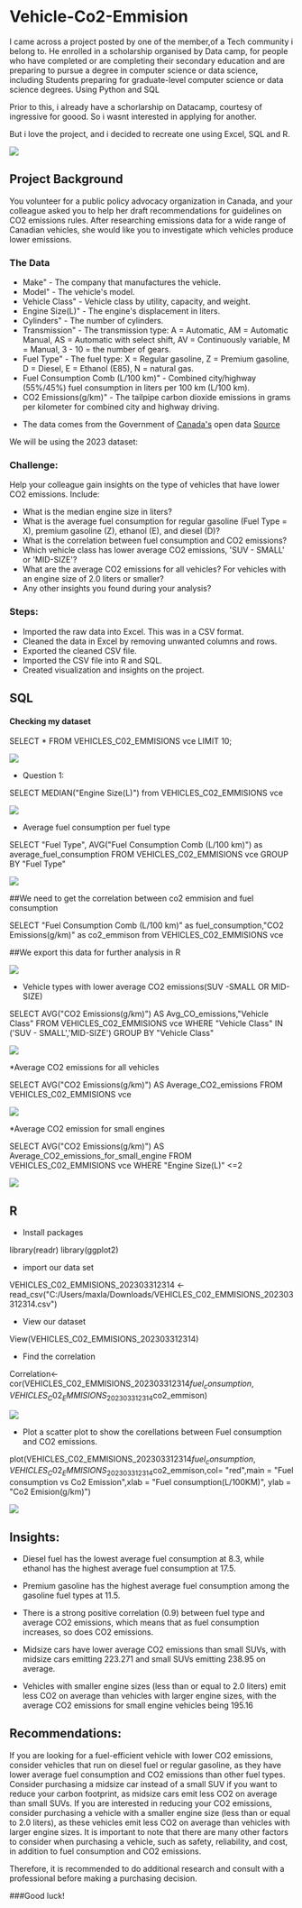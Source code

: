 # Vehicle-Co2-Emmision



I came across a project posted by one of the member,of a Tech community i belong to.
He enrolled in a scholarship organised by Data camp, for people who have completed or are completing their secondary education and are preparing to pursue a degree in computer science or data science, including Students preparing for graduate-level computer science or data science degrees. Using Python and SQL

Prior to this, i already have a schorlarship on Datacamp, courtesy of ingressive for goood. So i wasnt interested in applying for another.

But i love the project, and i decided to recreate one using Excel, SQL and R.


![](Emissions_picture.png)

## Project Background

You volunteer for a public policy advocacy organization in Canada, and your colleague asked you to help her draft recommendations for guidelines on CO2 emissions rules.
After researching emissions data for a wide range of Canadian vehicles, she would like you to investigate which vehicles produce lower emissions.

### The Data

* Make" - The company that manufactures the vehicle.
* Model" - The vehicle's model.
* Vehicle Class" - Vehicle class by utility, capacity, and weight.
* Engine Size(L)" - The engine's displacement in liters.
* Cylinders" - The number of cylinders.
* Transmission" - The transmission type: A = Automatic, AM = Automatic Manual, AS = Automatic with select shift, AV = Continuously variable, M = Manual, 3 - 10 = the number of gears.
* Fuel Type" - The fuel type: X = Regular gasoline, Z = Premium gasoline, D = Diesel, E = Ethanol (E85), N = natural gas.
* Fuel Consumption Comb (L/100 km)" - Combined city/highway (55%/45%) fuel consumption in liters per 100 km (L/100 km).
* CO2 Emissions(g/km)" - The tailpipe carbon dioxide emissions in grams per kilometer for combined city and highway driving.

+ The data comes from the Government of [Canada's](https://open.canada.ca/en) open data [Source](https://app.datacamp.com/workspace/w/30c9e0f9-a189-4ebe-bea1-afa18b857eb6#you-have-access-to-seven-years-of-co2-emissions-data-for-canadian-vehicles-source)

We will be using the 2023 dataset:

### Challenge:

Help your colleague gain insights on the type of vehicles that have lower CO2 emissions. Include:

* What is the median engine size in liters?
* What is the average fuel consumption for regular gasoline (Fuel Type = X), premium gasoline (Z), ethanol (E), and diesel (D)?
* What is the correlation between fuel consumption and CO2 emissions?
* Which vehicle class has lower average CO2 emissions, 'SUV - SMALL' or 'MID-SIZE'?
* What are the average CO2 emissions for all vehicles? For vehicles with an engine size of 2.0 liters or smaller?
* Any other insights you found during your analysis?


### Steps:

* Imported the raw data into Excel. This was in a CSV format.
* Cleaned the data in Excel by removing unwanted columns and rows.
* Exported the cleaned CSV file.
* Imported the CSV file into R and SQL.
* Created visualization and insights on the project.


## SQL

#### Checking my dataset

SELECT *
FROM VEHICLES_C02_EMMISIONS vce 
LIMIT 10;

![](FIRST_TEN_ROWS_WITH_SQL.png)

* Question 1:

SELECT MEDIAN("Engine Size(L)")
from VEHICLES_C02_EMMISIONS vce 

![](Engine_Median_Size_SQL.png)


* Average fuel consumption per fuel type

SELECT "Fuel Type", AVG("Fuel Consumption Comb (L/100 km)") as average_fuel_consumption
FROM VEHICLES_C02_EMMISIONS vce 
GROUP BY "Fuel Type" 

![](AVG_Fuel_Consumption_Per_Fuel_Type_SQL.png)


##We need to get the correlation between co2 emmision and fuel consumption


SELECT "Fuel Consumption Comb (L/100 km)" as fuel_consumption,"CO2 Emissions(g/km)" as co2_emmison
from VEHICLES_C02_EMMISIONS vce

##We export this data for further analysis in R

![](first_ten_rows_Of_data_exported_to_calculate_correlation.png)



* Vehicle types with lower average CO2 emissions(SUV -SMALL OR MID-SIZE)

SELECT AVG("CO2 Emissions(g/km)") AS Avg_CO_emissions,"Vehicle Class" 
FROM VEHICLES_C02_EMMISIONS vce 
WHERE "Vehicle Class" IN  ('SUV - SMALL','MID-SIZE')
GROUP BY "Vehicle Class" 

![](Suv_small_vs_Mid_size.png)


*Average CO2 emissions for all vehicles

SELECT AVG("CO2 Emissions(g/km)") AS Average_CO2_emissions
FROM VEHICLES_C02_EMMISIONS vce

![](Average_CO2_Emmisions.png)

*Average CO2 emission for small engines

SELECT AVG("CO2 Emissions(g/km)") AS Average_CO2_emissions_for_small_engine
FROM VEHICLES_C02_EMMISIONS vce 
WHERE "Engine Size(L)" <=2

![](Average_Co2_Emmisions_for_smaller_engines.png)



## R

* Install packages

library(readr)
library(ggplot2)

* import our data set

VEHICLES_C02_EMMISIONS_202303312314 <- read_csv("C:/Users/maxla/Downloads/VEHICLES_C02_EMMISIONS_202303312314.csv")

* View our dataset

View(VEHICLES_C02_EMMISIONS_202303312314)

* Find the correlation


Correlation<-cor(VEHICLES_C02_EMMISIONS_202303312314$fuel_consumption,VEHICLES_C02_EMMISIONS_202303312314$co2_emmison)

![](Correlation.png)


* Plot a scatter plot to show the corellations between Fuel consumption and CO2 emissions.

plot(VEHICLES_C02_EMMISIONS_202303312314$fuel_consumption,VEHICLES_C02_EMMISIONS_202303312314$co2_emmison,col= "red",main = "Fuel consumption vs Co2 Emission",xlab = "Fuel consumption(L/100KM)", ylab = "Co2 Emision(g/km)")

![](Fuel_consumption_VS_Co2_Emissions_R.png)




## Insights:

* Diesel fuel has the lowest average fuel consumption at 8.3, while ethanol has the highest average fuel consumption at 17.5.

* Premium gasoline has the highest average fuel consumption among the gasoline fuel types at 11.5.
 
* There is a strong positive correlation (0.9) between fuel type and average CO2 emissions, which means that as fuel consumption increases, so does CO2 emissions.

* Midsize cars have lower average CO2 emissions than small SUVs, with midsize cars emitting 223.271 and small SUVs emitting 238.95 on average.

* Vehicles with smaller engine sizes (less than or equal to 2.0 liters) emit less CO2 on average than vehicles with larger engine sizes, with the average CO2 emissions for small engine vehicles being 195.16


## Recommendations:

If you are looking for a fuel-efficient vehicle with lower CO2 emissions, consider vehicles that run on diesel fuel or regular gasoline, as they have lower average fuel consumption and CO2 emissions than other fuel types.
Consider purchasing a midsize car instead of a small SUV if you want to reduce your carbon footprint, as midsize cars emit less CO2 on average than small SUVs.
If you are interested in reducing your CO2 emissions, consider purchasing a vehicle with a smaller engine size (less than or equal to 2.0 liters), as these vehicles emit less CO2 on average than vehicles with larger engine sizes.
It is important to note that there are many other factors to consider when purchasing a vehicle, such as safety, reliability, and cost, in addition to fuel consumption and CO2 emissions. 

Therefore, it is recommended to do additional research and consult with a professional before making a purchasing decision.

###Good luck!


